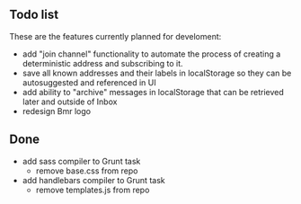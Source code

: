 ## Todo list

These are the features currently planned for develoment:

* add "join channel" functionality to automate the process of creating a deterministic address and subscribing to it.
* save all known addresses and their labels in localStorage so they can be autosuggested and referenced in UI
* add ability to "archive" messages in localStorage that can be retrieved later and outside of Inbox
* redesign Bmr logo

## Done

* add sass compiler to Grunt task
    * remove base.css from repo
* add handlebars compiler to Grunt task
    * remove templates.js from repo
